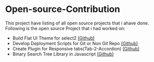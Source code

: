 # Open-source-Contribution
This project have listing of all open source projects that i ahave done. Following is the open source Project that i had worked on:

* Build Flat UI Theme for select2 [(Github)](https://github.com/techhysahil/Select2-Flat-UI)
* Develop Deployment Scripts for Git or Non Git Repo [(Github)](https://github.com/techhysahil/Deployment-Script-SSH-)
* Create Plugin for Responsive tabs(Tab-2-Accordion) [(Github)](https://github.com/techhysahil/Tab-2-accordian)
* Binary Search Tree Library in Javascript [(Github)](https://github.com/techhysahil/BinarySearchTree)

